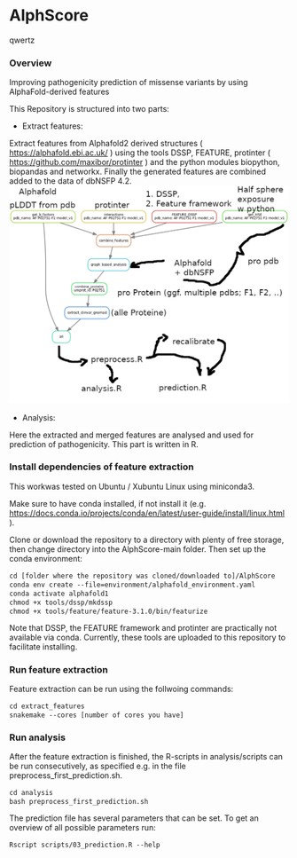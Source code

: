 # AlphScore
qwertz

### Overview
Improving pathogenicity prediction of missense variants by using AlphaFold-derived features

This Repository is structured into two parts: 

- Extract features:

Extract features from Alphafold2 derived structures ( https://alphafold.ebi.ac.uk/ ) using the tools DSSP, FEATURE, protinter ( https://github.com/maxibor/protinter ) and the python modules biopython, biopandas and networkx. Finally the generated features are combined added to the data of dbNSFP 4.2.
![alt text](https://github.com/Ax-Sch/AlphScore/blob/main/Overview.png?raw=true)


- Analysis:

Here the extracted and merged features are analysed and used for prediction of pathogenicity. This part is written in R.


### Install dependencies of feature extraction
This workwas tested on Ubuntu / Xubuntu Linux using miniconda3.

Make sure to have conda installed, if not install it (e.g. https://docs.conda.io/projects/conda/en/latest/user-guide/install/linux.html ).

Clone or download the repository to a directory with plenty of free storage, then change directory into the AlphScore-main folder. Then set up the conda environment:

```
cd [folder where the repository was cloned/downloaded to]/AlphScore
conda env create --file=environment/alphafold_environment.yaml
conda activate alphafold1
chmod +x tools/dssp/mkdssp
chmod +x tools/feature/feature-3.1.0/bin/featurize
```

Note that DSSP, the FEATURE framework and protinter are practically not available via conda. Currently, these tools are uploaded to this repository to facilitate installing.

### Run feature extraction
Feature extraction can be run using the follwoing commands:

```
cd extract_features
snakemake --cores [number of cores you have]

```

### Run analysis
After the feature extraction is finished, the R-scripts in analysis/scripts can be run consecutively, as specified e.g. in the file preprocess_first_prediction.sh.

```
cd analysis
bash preprocess_first_prediction.sh

```
The prediction file has several parameters that can be set. To get an overview of all possible parameters run:

```
Rscript scripts/03_prediction.R --help
```

